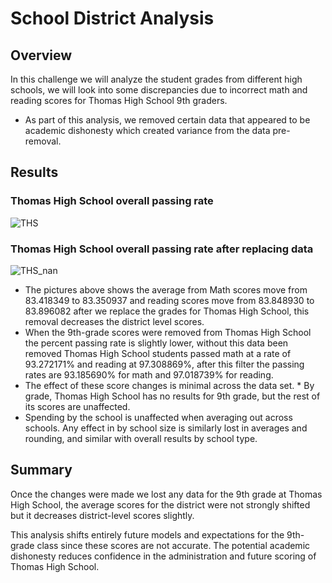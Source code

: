 # School District Analysis

## Overview
In this challenge we will analyze the student grades from different high schools, we will look into some discrepancies due to incorrect math and reading scores for Thomas High School 9th graders.  

* As part of this analysis, we removed certain data that appeared to be academic dishonesty which created variance from the data pre-removal.  

## Results  
### Thomas High School overall passing rate  
![THS](https://user-images.githubusercontent.com/16723095/123518269-c5e61600-d66a-11eb-9912-fe8cd1597bc8.PNG)  

### Thomas High School overall passing rate after replacing data  
![THS_nan](https://user-images.githubusercontent.com/16723095/123518328-05acfd80-d66b-11eb-95cb-37e39f48a893.PNG)  

* The pictures above shows the average from Math scores move from 83.418349 to 83.350937 and reading scores move from 83.848930 to 83.896082 after we replace the grades for Thomas High School, this removal decreases the district level scores.  
* When the 9th-grade scores were removed from Thomas High School the percent passing rate is slightly lower, without this data been removed Thomas High School students passed math at a rate of 93.272171% and reading at 97.308869%, after this filter the passing rates are 93.185690% for math and 97.018739% for reading. 
* The effect of these score changes is minimal across the data set.
* By grade, Thomas High School has no results for 9th grade, but the rest of its scores are unaffected.
* Spending by the school is unaffected when averaging out across schools. Any effect in by school size is similarly lost in averages and rounding, and similar with overall results by school type.

## Summary
Once the changes were made we lost any data for the 9th grade at Thomas High School, the average scores for the district were not strongly shifted but it decreases district-level scores slightly. 

This analysis shifts entirely future models and expectations for the 9th-grade class since these scores are not accurate. The potential academic dishonesty reduces confidence in the administration and future scoring of Thomas High School. 
